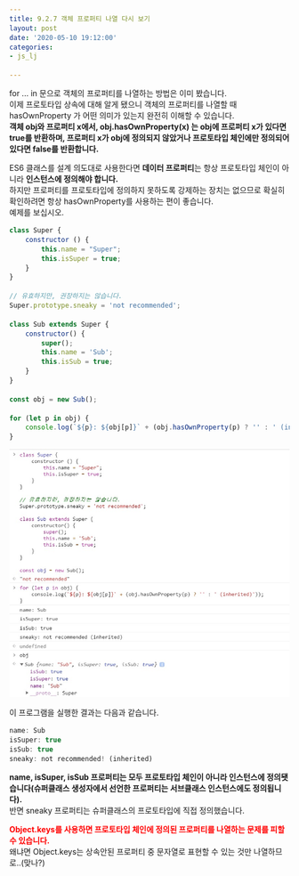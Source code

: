 ```yaml
---
title: 9.2.7 객체 프로퍼티 나열 다시 보기
layout: post
date: '2020-05-10 19:12:00'
categories:
- js_lj

---
```


for ... in 문으로 객체의 프로퍼티를 나열하는 방법은 이미 봤습니다.  
이제 프로토타입 상속에 대해 알게 됐으니 객체의 프로퍼티를 나열할 때 hasOwnProperty 가 어떤 의미가 있는지 완전히 이해할 수 있습니다.  
**객체 obj와 프로퍼티 x에서, obj.hasOwnProperty(x) 는 obj에 프로퍼티 x가 있다면 true를 반환하며, 프로퍼티 x가 obj에 정의되지 않았거나 프로토타입 체인에만 정의되어있다면 false를 반환합니다.**

ES6 클래스를 설계 의도대로 사용한다면 **데이터 프로퍼티**는 항상 프로토타입 체인이 아니라 **인스턴스에 정의해야 합니다.**  
하지만 프로퍼티를 프로토타입에 정의하지 못하도록 강제하는 장치는 없으므로 확실히 확인하려면 항상 hasOwnProperty를 사용하는 편이 좋습니다.  
예제를 보십시오.

```javascript
class Super {
	constructor () {
		this.name = "Super";
		this.isSuper = true;
	}
}

// 유효하지만, 권장하지는 않습니다.
Super.prototype.sneaky = 'not recommended';

class Sub extends Super {
	constructor() {
		super();
		this.name = 'Sub';
		this.isSub = true;
	}
}

const obj = new Sub();

for (let p in obj) {
	console.log(`${p}: ${obj[p]}` + (obj.hasOwnProperty(p) ? '' : ' (inherited)'));
}
```

![](/static/img/learningjs/image82.jpg)

이 프로그램을 실행한 결과는 다음과 같습니다.

```javascript
name: Sub
isSuper: true
isSub: true
sneaky: not recommended! (inherited)
```

**name, isSuper, isSub 프로퍼티는 모두 프로토타입 체인이 아니라 인스턴스에 정의됏습니다(슈퍼클래스 생성자에서 선언한 프로퍼티는 서브클래스 인스턴스에도 정의됩니다).**  
반면 sneaky 프로퍼티는 슈퍼클래스의 프로토타입에 직접 정의했습니다.  

<span style="color:red;">**Object.keys를 사용하면 프로토타입 체인에 정의된 프로퍼티를 나열하는 문제를 피할 수 있습니다.**</span>  
왜냐면 Object.keys는 상속안된 프로퍼티 중 문자열로 표현할 수 있는 것만 나열하므로..(맞나?)